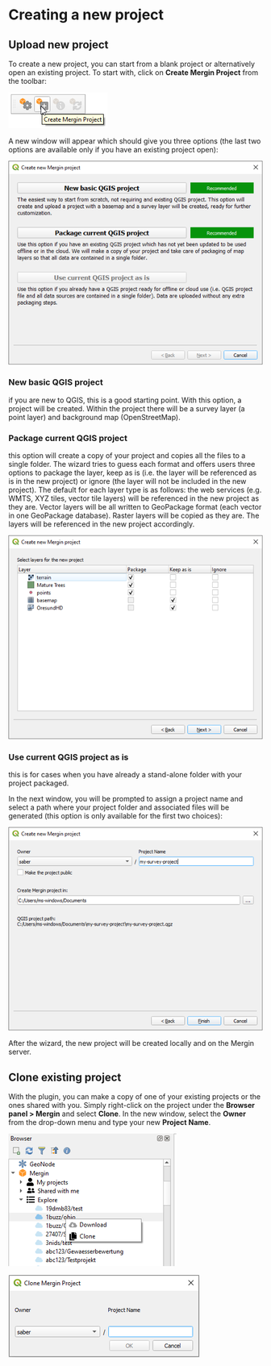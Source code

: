 # Creating a new project

## Upload new project

To create a new project, you can start from a blank project or alternatively open an existing project. To start with, click on **Create Mergin Project** from the toolbar:

![](./mergin_plugin_project_wizard_1.png)

A new window will appear which should give you three options (the last two options are available only if you have an existing project open):

![](./mergin_plugin_project_wizard_2.png)

### New basic QGIS project

if you are new to QGIS, this is a good starting point. With this option, 
a project will be created. Within the project there will be a survey layer 
(a point layer) and background map (OpenStreetMap).

### Package current QGIS project 

this option will create a copy of your project and copies all the files 
to a single folder. The wizard tries to guess each format and offers users 
three options to package the layer, keep as is (i.e. the layer will be referenced 
as is in the new project) or ignore (the layer will not be included in the new 
project). The default for each layer type is as follows: the web services 
(e.g. WMTS, XYZ tiles, vector tile layers) will be referenced in the new 
project as they are. Vector layers will be all written to GeoPackage format 
(each vector in one GeoPackage database). Raster layers will be copied as 
they are. The layers will be referenced in the new project accordingly.

![](./mergin_plugin_project_wizard_3.png)

### Use current QGIS project as is

this is for cases when you have already a stand-alone folder with your project packaged.

In the next window, you will be prompted to assign a project name and select a path where your project folder and associated files will be generated (this option is only available for the first two choices):

![](./mergin_plugin_project_wizard_4.png)

After the wizard, the new project will be created locally and on the Mergin server.

## Clone existing project

With the plugin, you can make a copy of one of your existing projects or the ones shared with you. Simply right-click on the project under the **Browser panel > Mergin** and select **Clone**. In the new window, select the **Owner** from the drop-down menu and type your new **Project Name**.

![](./plugin-clone.png)

![](./clone.png)
